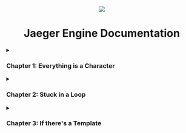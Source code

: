 <p align="center">
  <img src="https://jaeger-engine.web.app/assets/jaeger-engine.png"/>
</p>

<h1 align="center">Jaeger Engine Documentation</h1>
<details>
  <summary><h3>Chapter 1: Everything is a Character</h3></summary>
  <blockquote>
    <code>var anything = new Character({...})</code><br/>
    From the backgrounds to collision blocks, NPCs and player characters, 
    everything you see on the game screen is created using a character object.
    The Character object is defined in characters.js and contains data that is used by the game engine to decide the characters state or behaviour on screen.
  </blockquote>
  <p>
    <code>'name':'mario',</code><br/>
    Like mario, block or powerup, it's a character's name.
  </p>
  <p>
    <code>'x':50</code><br/>
    The horizontal position, visible from 0 (left) to the value of the screen width (right).
  </p>
  <p>
    <code>'y':50</code><br/>
    The vertical position, visible from 0 (top) to the value of the screen height (bottom).
  </p>
  <p>
    <code>'width':100</code><br/>
    The horizontal span, drawn from the value of x (50) to to this value of the width (100).
  </p>
  <p>
    <code>'height':100</code><br/>
    The vertical span, drawn from the value of y (50) to to this value of the height (100).
  </p>
  <p>
    <code>'direction':90</code><br/>
    The clockwise angle around its imaginary z-axis, in degrees 0/360 (up) to 90 (right), to 180 (down), to 270 (left).  
  </p>
  <p>
    <code>'speed':0</code><br/>
    The starting and current speed, how much it changes its position by.
  </p>
  <p>
    <code>'angspeed':0</code><br/>
    The starting and current angular speed, how much it changes its direction/angle by.
  </p>
  <p>
    <code>'maxspeed':10</code><br/>
    The maximum speed allowed or possible.
  </p>
  <p>
    <code>'minspeed':0</code><br/>
    The minimum speed allowed or possible.
  </p>
  <p>
    <code>'link':'https://link-to-image'</code><br/>
    Link to the image that that visually represents this, could be a jpeg or png or animated gif.
  </p>
  <p>
    <code>'input':{...}</code><br/>
    User inputs this character has actions for.
  </p>
</details>
<details>
  <summary><h3>Chapter 2: Stuck in a Loop</h3></summary>
  <blockquote>
    <code>var gameLoop = () => {...}</code><br/>
    Every character is repeatedly drawn on the screen using the data you have set in it's object. The game is made by you changing or using that data. I have provided some functions that i think will help you save time (i guess that's what a game engine is).
  </blockquote>
  <p>
    <code>anything.getvectorcomp(direction, magnitude)</code><br/>
    ...
  </p>
  <p>
    <code>anything.getvector(x1, y1, x2, y2)</code><br/>
    ...
  </p>
  <p>
    <code>anything.move(direction, speed)</code><br/>
    ...
  </p>
  <p>
    <code>anything.moveTo(x, y, speed)</code><br/>
    ...
  </p>
  <p>
    <code>anything.rotate(angspeed)</code><br/>
    ...
  </p>
  <p>
    <code>anything.rotateTo(direction, angspeed)</code><br/>
    ...
  </p>
  <p>
    <code>anything.scale(w, h)</code><br/>
    ...
  </p>
  <p>
    <code>anything.scaleTo(width, height, speed)</code><br/>
    ...
  </p>
  <p>
    <code>anything.showimage(link)</code><br/>
    ...
  </p>
  <p>
    <code>anything.playsound(link)</code><br/>
    ...
  </p>
</details>
<details>
<summary><h3>Chapter 3: If there's a Template</h3></summary>
  <blockquote>
    explain templates
  </blockquote>
  <p>
    <code>//key events</code><br/>
    explain key events
  </p>
  <p>
    <code>//arrow events</code><br/>
    explain arrow events
  </p>
  <p>
    <code>//collison events</code><br/>
    explain collision events
  </p>
</details>

